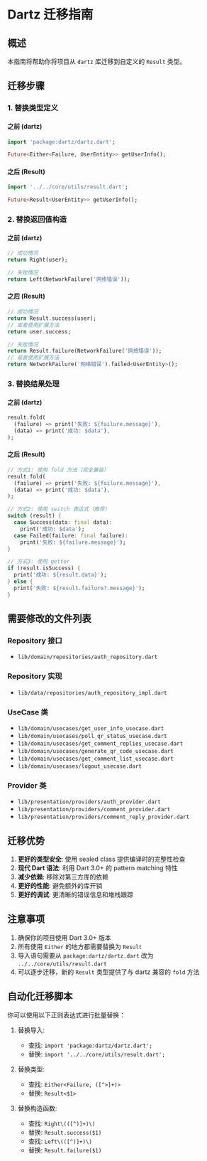 # Dartz 迁移指南

## 概述

本指南将帮助你将项目从 `dartz` 库迁移到自定义的 `Result` 类型。

## 迁移步骤

### 1. 替换类型定义

#### 之前 (dartz)
```dart
import 'package:dartz/dartz.dart';

Future<Either<Failure, UserEntity>> getUserInfo();
```

#### 之后 (Result)
```dart
import '../../core/utils/result.dart';

Future<Result<UserEntity>> getUserInfo();
```

### 2. 替换返回值构造

#### 之前 (dartz)
```dart
// 成功情况
return Right(user);

// 失败情况
return Left(NetworkFailure('网络错误'));
```

#### 之后 (Result)
```dart
// 成功情况
return Result.success(user);
// 或者使用扩展方法
return user.success;

// 失败情况
return Result.failure(NetworkFailure('网络错误'));
// 或者使用扩展方法
return NetworkFailure('网络错误').failed<UserEntity>();
```

### 3. 替换结果处理

#### 之前 (dartz)
```dart
result.fold(
  (failure) => print('失败: ${failure.message}'),
  (data) => print('成功: $data'),
);
```

#### 之后 (Result)
```dart
// 方式1: 使用 fold 方法（完全兼容）
result.fold(
  (failure) => print('失败: ${failure.message}'),
  (data) => print('成功: $data'),
);

// 方式2: 使用 switch 表达式（推荐）
switch (result) {
  case Success(data: final data):
    print('成功: $data');
  case Failed(failure: final failure):
    print('失败: ${failure.message}');
}

// 方式3: 使用 getter
if (result.isSuccess) {
  print('成功: ${result.data}');
} else {
  print('失败: ${result.failure?.message}');
}
```

## 需要修改的文件列表

### Repository 接口
- `lib/domain/repositories/auth_repository.dart`

### Repository 实现
- `lib/data/repositories/auth_repository_impl.dart`

### UseCase 类
- `lib/domain/usecases/get_user_info_usecase.dart`
- `lib/domain/usecases/poll_qr_status_usecase.dart`
- `lib/domain/usecases/get_comment_replies_usecase.dart`
- `lib/domain/usecases/generate_qr_code_usecase.dart`
- `lib/domain/usecases/get_comment_list_usecase.dart`
- `lib/domain/usecases/logout_usecase.dart`

### Provider 类
- `lib/presentation/providers/auth_provider.dart`
- `lib/presentation/providers/comment_provider.dart`
- `lib/presentation/providers/comment_reply_provider.dart`

## 迁移优势

1. **更好的类型安全**: 使用 sealed class 提供编译时的完整性检查
2. **现代 Dart 语法**: 利用 Dart 3.0+ 的 pattern matching 特性
3. **减少依赖**: 移除对第三方库的依赖
4. **更好的性能**: 避免额外的库开销
5. **更好的调试**: 更清晰的错误信息和堆栈跟踪

## 注意事项

1. 确保你的项目使用 Dart 3.0+ 版本
2. 所有使用 `Either` 的地方都需要替换为 `Result`
3. 导入语句需要从 `package:dartz/dartz.dart` 改为 `../../core/utils/result.dart`
4. 可以逐步迁移，新的 `Result` 类型提供了与 dartz 兼容的 `fold` 方法

## 自动化迁移脚本

你可以使用以下正则表达式进行批量替换：

1. 替换导入:
   - 查找: `import 'package:dartz/dartz.dart';`
   - 替换: `import '../../core/utils/result.dart';`

2. 替换类型:
   - 查找: `Either<Failure, ([^>]+)>`
   - 替换: `Result<$1>`

3. 替换构造函数:
   - 查找: `Right\(([^)]+)\)`
   - 替换: `Result.success($1)`
   - 查找: `Left\(([^)]+)\)`
   - 替换: `Result.failure($1)` 